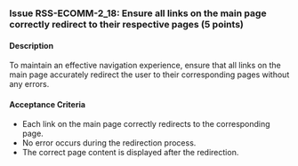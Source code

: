 ### Issue RSS-ECOMM-2_18: Ensure all links on the main page correctly redirect to their respective pages (5 points)

#### Description

To maintain an effective navigation experience, ensure that all links on the main page accurately redirect the user to their corresponding pages without any errors.

#### Acceptance Criteria

- Each link on the main page correctly redirects to the corresponding page.
- No error occurs during the redirection process.
- The correct page content is displayed after the redirection.
